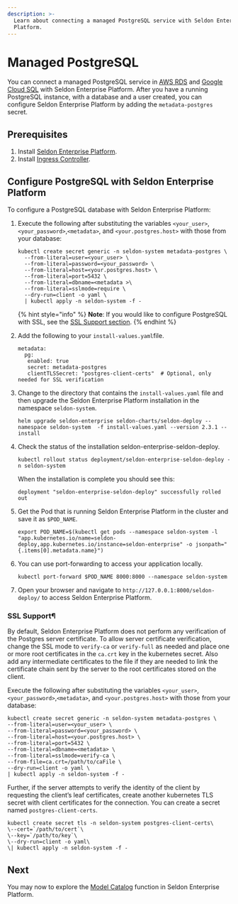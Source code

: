 ```yaml
---
description: >-
  Learn about connecting a managed PostgreSQL service with Seldon Enterprise
  Platform.
---
```


# Managed PostgreSQL

You can connect a managed PostgreSQL service in [AWS RDS](./#amazon-rds) and [Google Cloud SQL](./#cloud-sql-for-postgresql) with Seldon Enterprise Platform. After you have a running PostgreSQL instance, with a database and a user created, you can configure Seldon Enterprise Platform by adding the `metadata-postgres` secret.

## Prerequisites

1. Install [Seldon Enterprise Platform](../seldon-enterprise-platform.md).
2. Install [Ingress Controller](../ingress-controller/).

## Configure PostgreSQL with Seldon Enterprise Platform

To configure a PostgreSQL database with Seldon Enterprise Platform:

1.  Execute the following after substituting the variables `<your_user>`, `<your_password>`,`<metadata>`, and `<your.postgres.host>` with those from your database:

    ```
    kubectl create secret generic -n seldon-system metadata-postgres \
      --from-literal=user=<your_user> \
      --from-literal=password=<your_password> \
      --from-literal=host=<your.postgres.host> \
      --from-literal=port=5432 \
      --from-literal=dbname=<metadata >\
      --from-literal=sslmode=require \
      --dry-run=client -o yaml \
      | kubectl apply -n seldon-system -f -
    ```

    {% hint style="info" %}
    **Note**: If you would like to configure PostgreSQL with SSL, see the [SSL Support section](managed-postgresql.md#ssl-support).
    {% endhint %}
2.  Add the following to your `install-values.yaml`file.

    ```
    metadata:
      pg:
       enabled: true
       secret: metadata-postgres
       clientTLSSecret: "postgres-client-certs"  # Optional, only needed for SSL verification
    ```
3.  Change to the directory that contains the `install-values.yaml` file and then upgrade the Seldon Enterprise Platform installation in the namespace `seldon-system`.

    ```
    helm upgrade seldon-enterprise seldon-charts/seldon-deploy --namespace seldon-system  -f install-values.yaml --version 2.3.1 --install
    ```
4.  Check the status of the installation seldon-enterprise-seldon-deploy.

    ```
    kubectl rollout status deployment/seldon-enterprise-seldon-deploy -n seldon-system
    ```

    When the installation is complete you should see this:

    ```
    deployment "seldon-enterprise-seldon-deploy" successfully rolled out
    ```
5.  Get the Pod that is running Seldon Enterprise Platform in the cluster and save it as `$POD_NAME`.

    ```
    export POD_NAME=$(kubectl get pods --namespace seldon-system -l "app.kubernetes.io/name=seldon-deploy,app.kubernetes.io/instance=seldon-enterprise" -o jsonpath="{.items[0].metadata.name}")
    ```
6.  You can use port-forwarding to access your application locally.

    ```
    kubectl port-forward $POD_NAME 8000:8000 --namespace seldon-system
    ```
7. Open your browser and navigate to `http://127.0.0.1:8000/seldon-deploy/` to access Seldon Enterprise Platform.

### SSL Support¶

By default, Seldon Enterprise Platform does not perform any verification of the Postgres server certificate. To allow server certificate verification, change the SSL mode to `verify-ca` or `verify-full` as needed and place one or more root certificates in the `ca.crt` key in the kubernetes secret. Also add any intermediate certificates to the file if they are needed to link the certificate chain sent by the server to the root certificates stored on the client.



&#x20;Execute the following after substituting the variables `<your_user>`, `<your_password>`,`<metadata>`, and `<your.postgres.host>` with those from your database:

```
kubectl create secret generic -n seldon-system metadata-postgres \
--from-literal=user=<your_user> \
--from-literal=password=<your_password> \
--from-literal=host=<your.postgres.host> \
--from-literal=port=5432 \
--from-literal=dbname=<metadata> \
--from-literal=sslmode=verify-ca \
--from-file=ca.crt=/path/to/caFile \
--dry-run=client -o yaml \
| kubectl apply -n seldon-system -f -
```

Further, if the server attempts to verify the identity of the client by requesting the client’s leaf certificates, create another kubernetes TLS secret with client certificates for the connection. You can create a secret named `postgres-client-certs`.

```
kubectl create secret tls -n seldon-system postgres-client-certs\
\--cert=`/path/to/cert`\
\--key=`/path/to/key`\
\--dry-run=client -o yaml\
\| kubectl apply -n seldon-system -f -
```

## Next

You may now to explore the [Model Catalog](https://deploy.seldon.io/en/v2.3/contents/demos/general/model-catalog/index.html) function in Seldon Enterprise Platform.